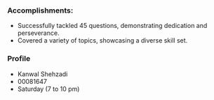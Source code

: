 ### Accomplishments:
* Successfully tackled 45 questions, demonstrating dedication and perseverance.
* Covered a variety of topics, showcasing a diverse skill set.
### Profile
* Kanwal Shehzadi
* 00081647
* Saturday (7 to 10 pm)
